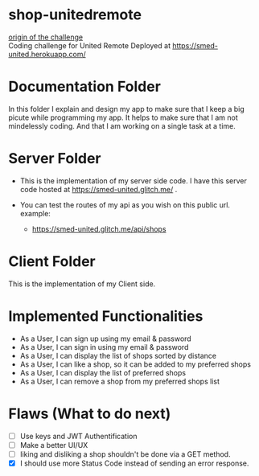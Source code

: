 # shop-unitedremote
[origin of the challenge](https://github.com/hiddenfounders/web-coding-challenge)  
Coding challenge for United Remote Deployed at https://smed-united.herokuapp.com/

# Documentation Folder
In this folder I explain and design my app to make sure that I keep a big picute while programming my app.
It helps to make sure that I am not mindelessly coding. And that I am working on a single task at a time. 

# Server Folder
- This is the implementation of my server side code.
I have this server code hosted at https://smed-united.glitch.me/ .

- You can test the routes of my api as you wish on this public url. example:
    - https://smed-united.glitch.me/api/shops


# Client Folder
This is the implementation of my Client side.

# Implemented Functionalities 
- As a User, I can sign up using my email & password
- As a User, I can sign in using my email & password
- As a User, I can display the list of shops sorted by distance
- As a User, I can like a shop, so it can be added to my preferred shops
- As a User, I can display the list of preferred shops
- As a User, I can remove a shop from my preferred shops list

# Flaws (What to do next)
- [ ] Use keys and JWT Authentification
- [ ] Make a better UI/UX
- [ ] liking and disliking a shop shouldn't be done via a GET method.
- [x] I should use more Status Code instead of sending an error response.
